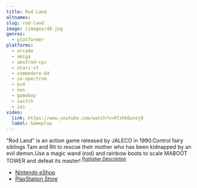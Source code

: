 ```yaml
---
title: Rod Land
altnames:
slug: rod-land
image: /images/48.jpg
genres:
  - platformer
platforms:
  - arcade
  - amiga
  - amstrad-cpc
  - atari-st
  - commodore-64
  - zx-spectrum
  - ps4
  - nes
  - gameboy
  - switch
  - ios
video:
  link: https://www.youtube.com/watch?v=R7zhk6unej8
  label: Gameplay
---
```


"Rod Land" is an action game released by JALECO in 1990.Control fairy siblings Tam and Rit to rescue their mother who has been kidnapped by an evil demon.Use a magic wand (rod) and rainbow boots to scale MABOOT TOWER and defeat its master! <sup>[Publisher Description](https://www.nintendo.com/store/products/arcade-archives-rod-land-switch/)</sup>

* [Nintendo eShop](https://www.nintendo.com/store/products/arcade-archives-rod-land-switch/)
* [PlayStation Store](https://store.playstation.com/en-us/product/UP0571-CUSA25984_00-HAMPRDC000000001)
